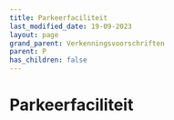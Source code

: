 ```yaml
---
title: Parkeerfaciliteit
last_modified_date: 19-09-2023
layout: page
grand_parent: Verkenningsvoorschriften
parent: P
has_children: false
---
```


Parkeerfaciliteit
=================

